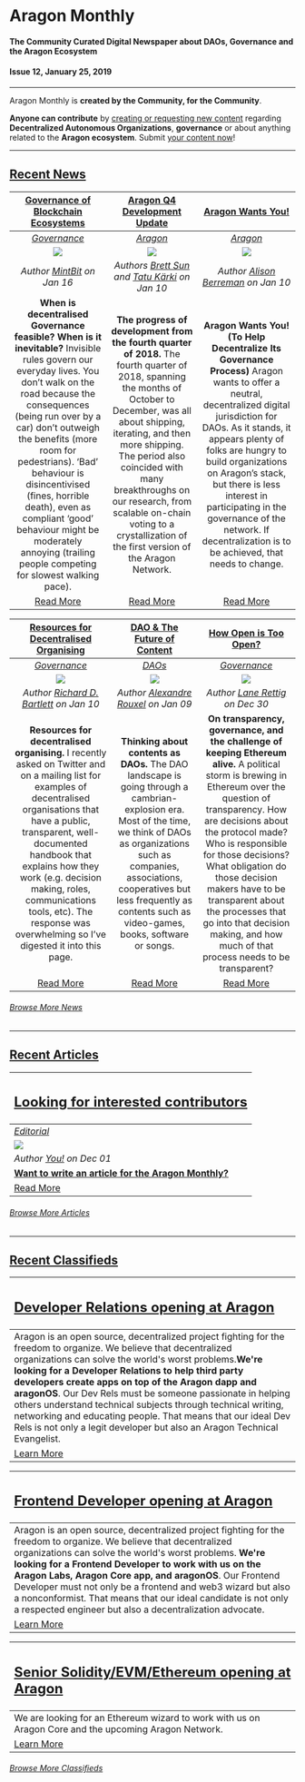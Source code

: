 
# Aragon Monthly
#### The Community Curated Digital Newspaper about DAOs, Governance and the Aragon Ecosystem

#### Issue 12, January 25, 2019
___

Aragon Monthly is **created by the Community, for the Community**.

**Anyone can contribute** by [creating or requesting new content](info/index.md) regarding **Decentralized Autonomous Organizations**, **governance** or about anything related to the **Aragon ecosystem**. Submit [your content now](info/index.md)!

___

## [Recent News](news/index.md)

[**Governance of Blockchain Ecosystems**](https://blog.goodaudience.com/governance-of-blockchain-ecosystems-1-2-54f1f55208fa) | [**Aragon Q4 Development Update**](https://blog.aragon.org/aragon-q4-2018-development-update/) | [**Aragon Wants You!**](https://www.ethnews.com/aragon-wants-you-to-help-decentralize-its-governance-process) |
:-----------:|:-----------:|:-----------:|
[_Governance_](news/governance.md) | [_Aragon_](news/aragon.md) | [_Aragon_](news/aragon.md) |
[<img src="https://cdn-images-1.medium.com/max/2560/1*SexDexx6tt3PFFKVjgn_qQ.png">](https://blog.goodaudience.com/governance-of-blockchain-ecosystems-1-2-54f1f55208fa) | [<img src="https://blog.aragon.org/content/images/2019/01/DEV-Q4.png">](https://blog.aragon.org/aragon-q4-2018-development-update/) | [<img src="https://cdn.ethnews.com/images/2048x1024/Aragon-Wants-You-To-Help-Decentralize-Its-Governance-Process-12-27-2018-2048x1024.jpg">](https://www.ethnews.com/aragon-wants-you-to-help-decentralize-its-governance-process) |
_Author [MintBit](https://blog.goodaudience.com/@mintbit) on Jan 16_ | _Authors [Brett Sun](https://blog.aragon.org/author/sohkai/) and [Tatu Kärki](https://blog.aragon.org/author/tatu/) on Jan 10_ | _Author [Alison Berreman](https://www.ethnews.com/author/alison-berreman) on Jan 10_ |
**When is decentralised Governance feasible? When is it inevitable?** Invisible rules govern our everyday lives. You don’t walk on the road because the consequences (being run over by a car) don’t outweigh the benefits (more room for pedestrians). ‘Bad’ behaviour is disincentivised (fines, horrible death), even as compliant ‘good’ behaviour might be moderately annoying (trailing people competing for slowest walking pace). | **The progress of development from the fourth quarter of 2018.** The fourth quarter of 2018, spanning the months of October to December, was all about shipping, iterating, and then more shipping. The period also coincided with many breakthroughs on our research, from scalable on-chain voting to a crystallization of the first version of the Aragon Network. |  **Aragon Wants You! (To Help Decentralize Its Governance Process)** Aragon wants to offer a neutral, decentralized digital jurisdiction for DAOs. As it stands, it appears plenty of folks are hungry to build organizations on Aragon’s stack, but there is less interest in participating in the governance of the network. If decentralization is to be achieved, that needs to change. |
[Read More](https://blog.goodaudience.com/governance-of-blockchain-ecosystems-1-2-54f1f55208fa) | [Read More](https://blog.aragon.org/aragon-q4-2018-development-update/) | [Read More](https://www.ethnews.com/aragon-wants-you-to-help-decentralize-its-governance-process) |

[**Resources for Decentralised Organising**](https://hackmd.io/s/Skh_dXNbE#) | [**DAO & The Future of Content**](https://medium.com/pando-network/dao-the-future-of-content-fd9349d94b24) | [**How Open is Too Open?**](https://medium.com/@lrettig/how-open-is-too-open-bfc412cf0d24) |
:-----------:|:-----------:|:-----------:|
[_Governance_](news/governance.md) | [_DAOs_](news/daos.md) | [_Governance_](news/governance.md) |
[<img src="../../images/monthly_no_image.png">](https://hackmd.io/s/Skh_dXNbE#) | [<img src="../../images/monthly_no_image.png">](https://medium.com/pando-network/dao-the-future-of-content-fd9349d94b24) | [<img src="https://cdn-images-1.medium.com/max/800/1*RNRpqxKufsuuNLEBFRucnQ.jpeg">](https://medium.com/@lrettig/how-open-is-too-open-bfc412cf0d24) |
_Author [Richard D. Bartlett](http://richdecibels.com) on Jan 10_ | _Author [Alexandre Rouxel](https://medium.com/@alex_71247) on Jan 09_ | _Author [Lane Rettig](https://medium.com/@lrettig) on Dec 30_ |
**Resources for decentralised organising.** I recently asked on Twitter and on a mailing list for examples of decentralised organisations that have a public, transparent, well-documented handbook that explains how they work (e.g. decision making, roles, communications tools, etc). The response was overwhelming so I’ve digested it into this page. | **Thinking about contents as DAOs.** The DAO landscape is going through a cambrian-explosion era. Most of the time, we think of DAOs as organizations such as companies, associations, cooperatives but less frequently as contents such as video-games, books, software or songs. | **On transparency, governance, and the challenge of keeping Ethereum alive.** A political storm is brewing in Ethereum over the question of transparency. How are decisions about the protocol made? Who is responsible for those decisions? What obligation do those decision makers have to be transparent about the processes that go into that decision making, and how much of that process needs to be transparent? |
[Read More](https://hackmd.io/s/Skh_dXNbE#) | [Read More](https://medium.com/pando-network/dao-the-future-of-content-fd9349d94b24) | [Read More](https://medium.com/@lrettig/how-open-is-too-open-bfc412cf0d24) |

###### [Browse More News](news/index.md)

___
## [Recent Articles](articles/index.md)

[<h2>Looking for interested contributors</h2>](https://monthly.aragon.org/guides/guide_for_submitting_articles/ ) |
:-----------|
[_Editorial_](https://monthly.aragon.org/guides/guide_for_submitting_articles/ ) |
![](https://images.unsplash.com/photo-1489533119213-66a5cd877091?ixlib=rb-0.3.5&ixid=eyJhcHBfaWQiOjEyMDd9&s=7c006c52fd09caf4e97536de8fcf5067&auto=format&fit=crop&w=1351&q=80) |
_Author [You!](https://monthly.aragon.org/guides/guide_for_submitting_articles/ ) on Dec 01_ |
[**Want to write an article for the Aragon Monthly?**](https://monthly.aragon.org/guides/guide_for_submitting_articles/) |
[Read More](https://monthly.aragon.org/guides/guide_for_submitting_articles/ ) |

###### [Browse More Articles](articles/index.md)
___
## [Recent Classifieds](classifieds/index.md)

[<h2>**Developer Relations opening at Aragon**</h2>](https://wiki.aragon.one/jobs/openings/dev_rel/) |
:-----------|
Aragon is an open source, decentralized project fighting for the freedom to organize. We believe that decentralized organizations can solve the world's worst problems.**We're looking for a Developer Relations to help third party developers create apps on top of the Aragon dapp and aragonOS**. Our Dev Rels must be someone passionate in helping others understand technical subjects through technical writing, networking and educating people. That means that our ideal Dev Rels is not only a legit developer but also an Aragon Technical Evangelist. |
[Learn More](https://wiki.aragon.one/jobs/openings/dev_rel/) |

[<h2>**Frontend Developer opening at Aragon**</h2>](https://wiki.aragon.one/jobs/openings/frontend/) |
:-----------|
Aragon is an open source, decentralized project fighting for the freedom to organize. We believe that decentralized organizations can solve the world's worst problems. **We're looking for a Frontend Developer to work with us on the Aragon Labs, Aragon Core app, and aragonOS**. Our Frontend Developer must not only be a frontend and web3 wizard but also a nonconformist. That means that our ideal candidate is not only a respected engineer but also a decentralization advocate. |
[Learn More](https://wiki.aragon.one/jobs/openings/frontend/) |

[<h2>**Senior Solidity/EVM/Ethereum opening at Aragon**</h2>](https://wiki.aragon.one/jobs/openings/solidity/) |
:-----------|
We are looking for an Ethereum wizard to work with us on Aragon Core and the upcoming Aragon Network. |
[Learn More](https://wiki.aragon.one/jobs/openings/solidity/) |


###### [Browse More Classifieds](classifieds/index.md)

